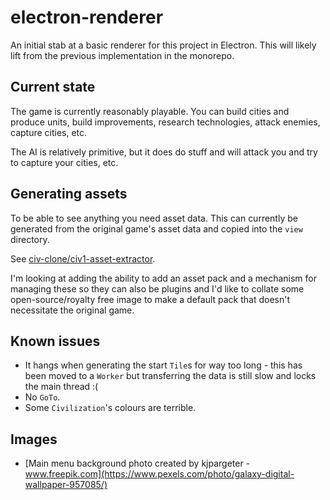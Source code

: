 # electron-renderer

An initial stab at a basic renderer for this project in Electron. This will likely lift from the previous implementation in the monorepo.

## Current state

The game is currently reasonably playable. You can build cities and produce units, build improvements, research technologies, attack enemies, capture cities, etc.

The AI is relatively primitive, but it does do stuff and will attack you and try to capture your cities, etc.

## Generating assets

To be able to see anything you need asset data. This can currently be generated from the original game's asset data and
copied into the `view` directory.

See [civ-clone/civ1-asset-extractor](https://github.com/civ-clone/civ1-asset-extractor).

I'm looking at adding the ability to add an asset pack and a mechanism for managing these so they can also be plugins and I'd like to collate some open-source/royalty free image to make a default pack that doesn't necessitate the original game.

## Known issues

- It hangs when generating the start `Tile`s for way too long - this has been moved to a `Worker` but transferring the data is still slow and locks the main thread :(
- No `GoTo`.
- Some `Civilization`'s colours are terrible.

## Images

- [Main menu background photo created by kjpargeter - www.freepik.com](https://www.pexels.com/photo/galaxy-digital-wallpaper-957085/)
